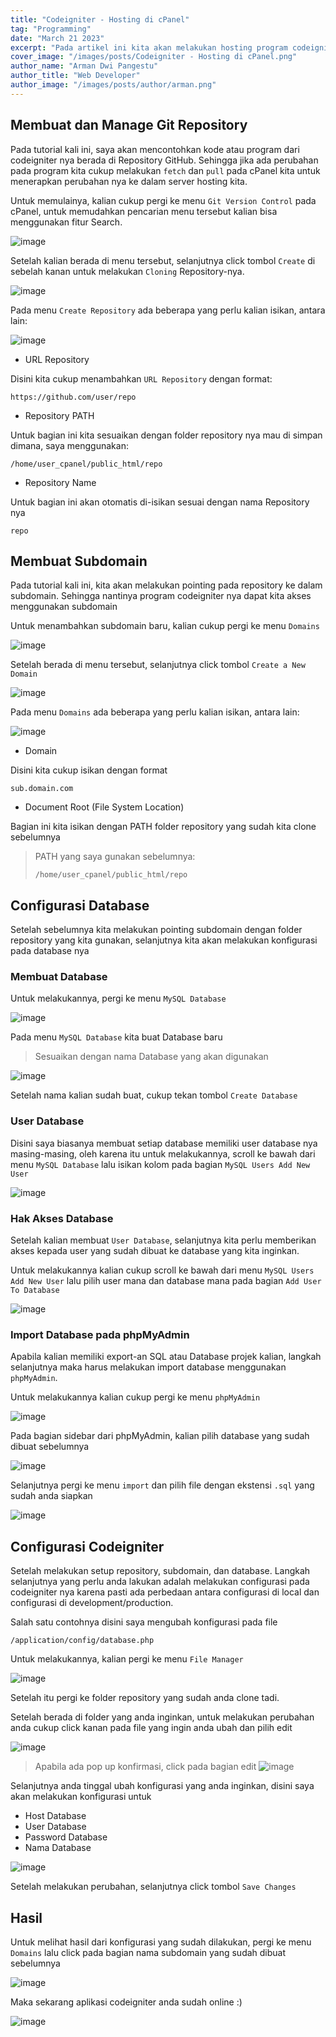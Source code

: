 ```yaml
---
title: "Codeigniter - Hosting di cPanel"
tag: "Programming"
date: "March 21 2023"
excerpt: "Pada artikel ini kita akan melakukan hosting program codeigniter di cPanel"
cover_image: "/images/posts/Codeigniter - Hosting di cPanel.png"
author_name: "Arman Dwi Pangestu"
author_title: "Web Developer"
author_image: "/images/posts/author/arman.png"
---
```


## Membuat dan Manage Git Repository

Pada tutorial kali ini, saya akan mencontohkan kode atau program dari codeigniter nya berada di Repository GitHub.
Sehingga jika ada perubahan pada program kita cukup melakukan `fetch` dan `pull` pada cPanel kita untuk menerapkan perubahan nya ke dalam
server hosting kita.

Untuk memulainya, kalian cukup pergi ke menu `Git Version Control` pada cPanel, untuk memudahkan pencarian menu tersebut kalian
bisa menggunakan fitur Search.

![image](https://user-images.githubusercontent.com/64394320/226560778-837211a4-4d93-4776-8047-93d03a60ba09.png)

Setelah kalian berada di menu tersebut, selanjutnya click tombol `Create` di sebelah kanan untuk melakukan `Cloning` Repository-nya.

![image](https://user-images.githubusercontent.com/64394320/226562041-a038e309-ed74-4926-bede-9a1113aa2a3d.png)

Pada menu `Create Repository` ada beberapa yang perlu kalian isikan, antara lain:

![image](https://user-images.githubusercontent.com/64394320/226563778-c4493605-ac88-4261-b21f-7802973b005b.png)

- URL Repository

Disini kita cukup menambahkan `URL Repository` dengan format:

```
https://github.com/user/repo
```

- Repository PATH

Untuk bagian ini kita sesuaikan dengan folder repository nya mau di simpan dimana, saya menggunakan:

```
/home/user_cpanel/public_html/repo
```

- Repository Name

Untuk bagian ini akan otomatis di-isikan sesuai dengan nama Repository nya

```
repo
```

## Membuat Subdomain

Pada tutorial kali ini, kita akan melakukan pointing pada repository ke dalam subdomain.
Sehingga nantinya program codeigniter nya dapat kita akses menggunakan subdomain

Untuk menambahkan subdomain baru, kalian cukup pergi ke menu `Domains`

![image](https://user-images.githubusercontent.com/64394320/226564542-0f5e2d12-63a4-437f-a896-33248166ae91.png)

Setelah berada di menu tersebut, selanjutnya click tombol `Create a New Domain`

![image](https://user-images.githubusercontent.com/64394320/226564888-4d89bb7e-7e5f-45fc-b588-4fa47d4f3efa.png)

Pada menu `Domains` ada beberapa yang perlu kalian isikan, antara lain:

![image](https://user-images.githubusercontent.com/64394320/226583785-7661af21-08c0-4295-8345-6f365d5f8f96.png)

- Domain

Disini kita cukup isikan dengan format

```
sub.domain.com
```

- Document Root (File System Location)

Bagian ini kita isikan dengan PATH folder repository yang sudah kita clone sebelumnya

> PATH yang saya gunakan sebelumnya:
>
> ```
> /home/user_cpanel/public_html/repo
> ```

## Configurasi Database

Setelah sebelumnya kita melakukan pointing subdomain dengan folder repository yang kita gunakan, selanjutnya kita
akan melakukan konfigurasi pada database nya

### Membuat Database

Untuk melakukannya, pergi ke menu `MySQL Database`

![image](https://user-images.githubusercontent.com/64394320/226584916-5f0a07c2-ec3c-4b29-99c9-1843cc5f3925.png)

Pada menu `MySQL Database` kita buat Database baru

> Sesuaikan dengan nama Database yang akan digunakan

![image](https://user-images.githubusercontent.com/64394320/226585175-9dba352c-53af-46a0-b82f-3dc69764dfb9.png)

Setelah nama kalian sudah buat, cukup tekan tombol `Create Database`

### User Database

Disini saya biasanya membuat setiap database memiliki user database nya masing-masing, oleh karena itu
untuk melakukannya, scroll ke bawah dari menu `MySQL Database` lalu isikan kolom pada bagian `MySQL Users Add New User`

![image](https://user-images.githubusercontent.com/64394320/226586239-a89de9c7-9b84-4ced-b084-c30423c1e2d9.png)

### Hak Akses Database

Setelah kalian membuat `User Database`, selanjutnya kita perlu memberikan akses kepada user yang sudah dibuat ke database yang kita inginkan.

Untuk melakukannya kalian cukup scroll ke bawah dari menu `MySQL Users Add New User` lalu pilih user mana dan database mana
pada bagian `Add User To Database`

![image](https://user-images.githubusercontent.com/64394320/226586677-37a0d35c-58a4-4aa0-aa3d-7f5eb0e7be88.png)

### Import Database pada phpMyAdmin

Apabila kalian memiliki export-an SQL atau Database projek kalian, langkah selanjutnya maka harus melakukan import database
menggunakan `phpMyAdmin`.

Untuk melakukannya kalian cukup pergi ke menu `phpMyAdmin`

![image](https://user-images.githubusercontent.com/64394320/226587499-95f00254-31ea-4f8e-b9b5-9785c1334c73.png)

Pada bagian sidebar dari phpMyAdmin, kalian pilih database yang sudah dibuat sebelumnya

![image](https://user-images.githubusercontent.com/64394320/226587879-73b31448-0c70-4815-83b0-b8a673ce03ce.png)

Selanjutnya pergi ke menu `import` dan pilih file dengan ekstensi `.sql` yang sudah anda siapkan

![image](https://user-images.githubusercontent.com/64394320/226588107-5667d1ce-2076-4341-bd79-5e7fb40103ca.png)

## Configurasi Codeigniter

Setelah melakukan setup repository, subdomain, dan database. Langkah selanjutnya yang perlu anda lakukan adalah
melakukan configurasi pada codeigniter nya karena pasti ada perbedaan antara configurasi di local dan
configurasi di development/production.

Salah satu contohnya disini saya mengubah konfigurasi pada file

`/application/config/database.php`

Untuk melakukannya, kalian pergi ke menu `File Manager`

![image](https://user-images.githubusercontent.com/64394320/226589240-003571e3-2f97-46cd-ac25-d965b7cec66c.png)

Setelah itu pergi ke folder repository yang sudah anda clone tadi.

Setelah berada di folder yang anda inginkan, untuk melakukan perubahan anda cukup click kanan pada file yang ingin anda ubah
dan pilih edit

![image](https://user-images.githubusercontent.com/64394320/226589730-6853a26d-2f7b-4715-95cb-03c19232841f.png)

> Apabila ada pop up konfirmasi, click pada bagian edit
> ![image](https://user-images.githubusercontent.com/64394320/226589855-ac1fc90e-da0a-41c9-b4e3-8bc73e8a4bb7.png)

Selanjutnya anda tinggal ubah konfigurasi yang anda inginkan, disini saya akan melakukan konfigurasi untuk

- Host Database
- User Database
- Password Database
- Nama Database

![image](https://user-images.githubusercontent.com/64394320/226590230-5c8d3eac-3f0a-4eb2-bddb-a22580bd482d.png)

Setelah melakukan perubahan, selanjutnya click tombol `Save Changes`

## Hasil

Untuk melihat hasil dari konfigurasi yang sudah dilakukan, pergi ke menu `Domains` lalu click pada bagian nama subdomain yang sudah dibuat sebelumnya

![image](https://user-images.githubusercontent.com/64394320/226590966-2c5bba4d-873c-4e63-86e9-9e955d26495b.png)

Maka sekarang aplikasi codeigniter anda sudah online :)

![image](https://user-images.githubusercontent.com/64394320/226591400-10a0e773-d1b2-4c42-bbd1-262bf8592488.png)
